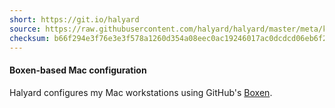 ```yaml
---
short: https://git.io/halyard
source: https://raw.githubusercontent.com/halyard/halyard/master/meta/kickstart
checksum: b66f294e3f76e3e3f578a1260d354a08eec0ac19246017ac0dcdcd06eb6f292c
---
```

#### Boxen-based Mac configuration

Halyard configures my Mac workstations using GitHub's [Boxen](https://boxen.github.io).

